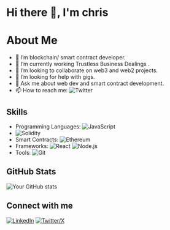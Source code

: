 # Hi there 👋, I'm chris 

# About Me
- 🌱 I’m blockchain/ smart contract developer.
- 🔭 I’m currently working Trustless Business Dealings .
- 👯 I’m looking to collaborate on web3  and web2 projects.
- 🤔 I’m looking for help with gigs.
- 💬 Ask me about web dev and smart  contract development.
- 📫 How to reach me: ![Twitter](https://x.com/ayo_cosmos) 

## Skills
- Programming Languages: ![JavaScript](https://img.shields.io/badge/JavaScript-ES6+-F7DF1E)
-  ![Solidity](https://img.shields.io/badge/Solidity-0.8.0-black)
- Smart Contracts: ![Ethereum](https://img.shields.io/badge/Ethereum-Smart%20Contracts-3C3C3D)
- Frameworks: ![React](https://img.shields.io/badge/React-16.13.1-blue) ![Node.js](https://img.shields.io/badge/Node.js-12.18.3-green)
- Tools: ![Git](https://img.shields.io/badge/Git-2.28.0-red) 


## GitHub Stats
![Your GitHub stats](https://github-readme-stats.vercel.app/api?username=cosmosvybes&show_icons=true&theme=radical)

## Connect with me
[![LinkedIn](https://img.shields.io/badge/LinkedIn-Connect-blue)](https://www.linkedin.com/in/username/)
[![Twitter/X](https://img.shields.io/badge/Twiiter-Connect-blue)](https://www.X.com/ayo_cosmos/)


